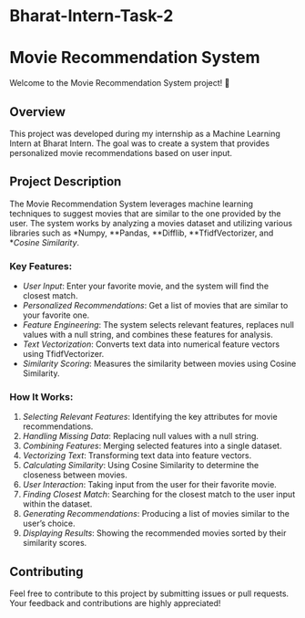 # Bharat-Intern-Task-2

# Movie Recommendation System

Welcome to the Movie Recommendation System project! 🎥

## Overview

This project was developed during my internship as a Machine Learning Intern at Bharat Intern. The goal was to create a system that provides personalized movie recommendations based on user input.

## Project Description

The Movie Recommendation System leverages machine learning techniques to suggest movies that are similar to the one provided by the user. The system works by analyzing a movies dataset and utilizing various libraries such as *Numpy, **Pandas, **Difflib, **TfidfVectorizer, and **Cosine Similarity*.

### Key Features:
- *User Input*: Enter your favorite movie, and the system will find the closest match.
- *Personalized Recommendations*: Get a list of movies that are similar to your favorite one.
- *Feature Engineering*: The system selects relevant features, replaces null values with a null string, and combines these features for analysis.
- *Text Vectorization*: Converts text data into numerical feature vectors using TfidfVectorizer.
- *Similarity Scoring*: Measures the similarity between movies using Cosine Similarity.

### How It Works:
1. *Selecting Relevant Features*: Identifying the key attributes for movie recommendations.
2. *Handling Missing Data*: Replacing null values with a null string.
3. *Combining Features*: Merging selected features into a single dataset.
4. *Vectorizing Text*: Transforming text data into feature vectors.
5. *Calculating Similarity*: Using Cosine Similarity to determine the closeness between movies.
6. *User Interaction*: Taking input from the user for their favorite movie.
7. *Finding Closest Match*: Searching for the closest match to the user input within the dataset.
8. *Generating Recommendations*: Producing a list of movies similar to the user’s choice.
9. *Displaying Results*: Showing the recommended movies sorted by their similarity scores.


## Contributing

Feel free to contribute to this project by submitting issues or pull requests. Your feedback and contributions are highly appreciated!




